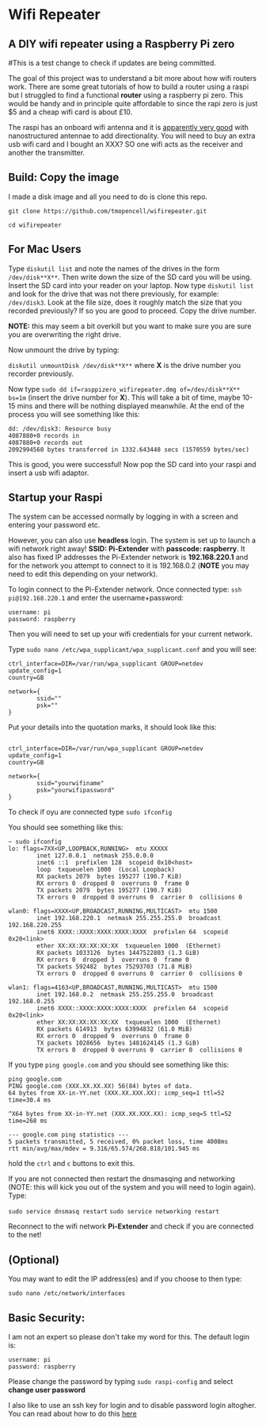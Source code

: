 # Wifi Repeater
## A DIY wifi repeater using a Raspberry Pi zero

#This is a test change to check if updates are being committed.

The goal of this project was to understand a bit more about how wifi routers work. There are some great tutorials of how to build a router using a raspi but I struggled to find a functional **router** using a raspberry pi zero. This would be handy and in principle quite affordable to since the rapi zero is just $5 and a cheap wifi card is about £10.

The raspi has an onboard wifi antenna and it is [apparently very good]() with nanostructured antennae to add directionality. You will need to buy an extra usb wifi card and I bought an XXX? SO one wifi acts as the receiver and another the transmitter. 

## Build: Copy the image

I made a disk image and all you need to do is clone this repo. 

`git clone https://github.com/tmopencell/wifirepeater.git`  

`cd wifirepeater` 

## For Mac Users 

Type `diskutil list` and note the names of the drives in the form `/dev/disk**X**`. Then write down the size of the SD card you will be using. Insert the SD card into your reader on your laptop. Now type `diskutil list` and look for the drive that was not there previously, for example: `/dev/disk3`. Look at the file size, does it roughly match the size that you recorded previously? If so you are good to proceed. Copy the drive number.  

**NOTE:** this may seem a bit overkill but you want to make sure you are sure you are overwriting the right drive.  

Now unmount the drive by typing: 

`diskutil unmountDisk /dev/disk**X**`  where **X** is the drive number you recorder previously.

Now type `sudo dd if=rasppizero_wifirepeater.dmg of=/dev/disk**X** bs=1m`  (insert the drive number for **X**). This will take a bit of time, maybe 10-15 mins and there will be nothing displayed meanwhile. At the end of the process you will see something like this: 

```
dd: /dev/disk3: Resource busy
4087880+0 records in
4087880+0 records out
2092994560 bytes transferred in 1332.643448 secs (1570559 bytes/sec)
```

This is good, you were successful! Now pop the SD card into your raspi and insert a usb wifi adaptor.

## Startup your Raspi

The system can be accessed normally by logging in with a screen and entering your password etc. 

However, you can also use **headless** login. The system is set up to launch a wifi network right away! **SSID: Pi-Extender** with **passcode: raspberry**. It also has fixed IP addresses the Pi-Extender network is **192.168.220.1** and for the network you attempt to connect to it is 192.168.0.2 (**NOTE** you may need to edit this depending on your network). 

To login connect to the Pi-Extender network. Once connected type: `ssh pi@192.168.220.1` and enter the username+password:
```
username: pi
password: raspberry
```

Then you will need to set up your wifi credentials for your current network.

Type `sudo nano /etc/wpa_supplicant/wpa_supplicant.conf` and you will see:


```
ctrl_interface=DIR=/var/run/wpa_supplicant GROUP=netdev
update_config=1
country=GB

network={
        ssid=""
        psk=""
} 
```

Put your details into the quotation marks, it should look like this:

```

ctrl_interface=DIR=/var/run/wpa_supplicant GROUP=netdev
update_config=1
country=GB

network={
        ssid="yourwifiname"
        psk="yourwifipassword"
}
```


To check if oyu are connected type `sudo ifconfig`

You should see something like this:
```
~ sudo ifconfig
lo: flags=7XX<UP,LOOPBACK,RUNNING>  mtu XXXXX
        inet 127.0.0.1  netmask 255.0.0.0
        inet6 ::1  prefixlen 128  scopeid 0x10<host>
        loop  txqueuelen 1000  (Local Loopback)
        RX packets 2079  bytes 195277 (190.7 KiB)
        RX errors 0  dropped 0  overruns 0  frame 0
        TX packets 2079  bytes 195277 (190.7 KiB)
        TX errors 0  dropped 0 overruns 0  carrier 0  collisions 0

wlan0: flags=XXXX<UP,BROADCAST,RUNNING,MULTICAST>  mtu 1500
        inet 192.168.220.1  netmask 255.255.255.0  broadcast 192.168.220.255
        inet6 XXXX::XXXX:XXXX:XXXX:XXXX  prefixlen 64  scopeid 0x20<link>
        ether XX:XX:XX:XX:XX:XX  txqueuelen 1000  (Ethernet)
        RX packets 1033126  bytes 1447522803 (1.3 GiB)
        RX errors 0  dropped 3  overruns 0  frame 0
        TX packets 592482  bytes 75293703 (71.8 MiB)
        TX errors 0  dropped 0 overruns 0  carrier 0  collisions 0

wlan1: flags=4163<UP,BROADCAST,RUNNING,MULTICAST>  mtu 1500
        inet 192.168.0.2  netmask 255.255.255.0  broadcast 192.168.0.255
        inet6 XXXX::XXXX:XXXX:XXXX:XXXX  prefixlen 64  scopeid 0x20<link>
        ether XX:XX:XX:XX:XX:XX  txqueuelen 1000  (Ethernet)
        RX packets 614913  bytes 63994832 (61.0 MiB)
        RX errors 0  dropped 9  overruns 0  frame 0
        TX packets 1028656  bytes 1481624145 (1.3 GiB)
        TX errors 0  dropped 0 overruns 0  carrier 0  collisions 0
```  



 If you type `ping google.com` and you should see something like this:  

```
ping google.com
PING google.com (XXX.XX.XX.XX) 56(84) bytes of data.
64 bytes from XX-in-YY.net (XXX.XX.XXX.XX): icmp_seq=1 ttl=52 time=30.4 ms

^X64 bytes from XX-in-YY.net (XXX.XX.XXX.XX): icmp_seq=5 ttl=52 time=268 ms

--- google.com ping statistics ---
5 packets transmitted, 5 received, 0% packet loss, time 4008ms
rtt min/avg/max/mdev = 9.316/65.574/268.818/101.945 ms
```  

hold the `ctrl` and `c` buttons to exit this.

If you are not connected then restart the dnsmasqing and networking (NOTE: this will kick you out of the system and you will need to login again). Type:

`sudo service dnsmasq restart`
`sudo service networking restart`  

Reconnect to the wifi network **Pi-Extender** and check if you are connected to the net!  


## (Optional)

You may want to edit the IP address(es) and if you choose to then type: 

`sudo nano /etc/network/interfaces`

## Basic Security: 
I am not an expert so please don't take my word for this. The default login is:
```
username: pi
password: raspberry
```

Please change the password by typing `sudo raspi-config` and select **change user password**

I also like to use an ssh key for login and to disable password login altogher. You can read about how to do this [here](https://raspi.tv/2012/how-to-set-up-keys-and-disable-password-login-for-ssh-on-your-raspberry-pi)
